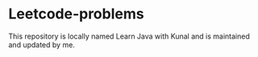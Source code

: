 # Leetcode-problems
This repository is locally named Learn Java with Kunal and is maintained and updated by me.
